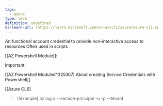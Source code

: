 ```yaml
---
tags:
  - azure
type: term
definition: undefined
ms-learn-url: (https://learn.microsoft.com/en-us/cli/azure/azure-cli-sp-tutorial-1?tabs=bash)
---
```


An functional account credential to provide non-interactive access to resources
Often used in scripts

[[AZ Powershell Module]]:
> [!important] 
> [[AZ Powershell Module#^325307| About creating Service Credentials with Powershell]]

[[Azure CLI]]
> [!example] 
> az login --service-principal -u <app-id> -p <password-or-cert> --tenant <tenant>